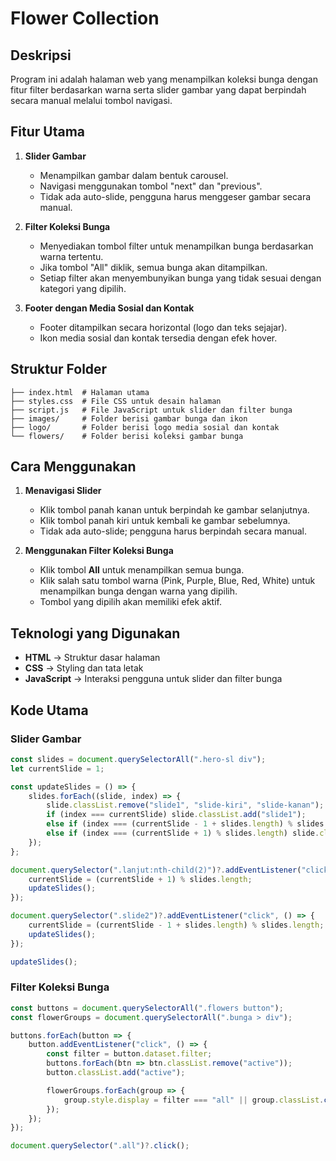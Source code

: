 # Flower Collection 

## Deskripsi
Program ini adalah halaman web yang menampilkan koleksi bunga dengan fitur filter berdasarkan warna serta slider gambar yang dapat berpindah secara manual melalui tombol navigasi.

## Fitur Utama
1. **Slider Gambar**
   - Menampilkan gambar dalam bentuk carousel.
   - Navigasi menggunakan tombol "next" dan "previous".
   - Tidak ada auto-slide, pengguna harus menggeser gambar secara manual.

2. **Filter Koleksi Bunga**
   - Menyediakan tombol filter untuk menampilkan bunga berdasarkan warna tertentu.
   - Jika tombol "All" diklik, semua bunga akan ditampilkan.
   - Setiap filter akan menyembunyikan bunga yang tidak sesuai dengan kategori yang dipilih.

3. **Footer dengan Media Sosial dan Kontak**
   - Footer ditampilkan secara horizontal (logo dan teks sejajar).
   - Ikon media sosial dan kontak tersedia dengan efek hover.

## Struktur Folder
```
├── index.html  # Halaman utama
├── styles.css  # File CSS untuk desain halaman
├── script.js   # File JavaScript untuk slider dan filter bunga
├── images/     # Folder berisi gambar bunga dan ikon
├── logo/       # Folder berisi logo media sosial dan kontak
└── flowers/    # Folder berisi koleksi gambar bunga
```

## Cara Menggunakan
1. **Menavigasi Slider**
   - Klik tombol panah kanan untuk berpindah ke gambar selanjutnya.
   - Klik tombol panah kiri untuk kembali ke gambar sebelumnya.
   - Tidak ada auto-slide; pengguna harus berpindah secara manual.

2. **Menggunakan Filter Koleksi Bunga**
   - Klik tombol **All** untuk menampilkan semua bunga.
   - Klik salah satu tombol warna (Pink, Purple, Blue, Red, White) untuk menampilkan bunga dengan warna yang dipilih.
   - Tombol yang dipilih akan memiliki efek aktif.

## Teknologi yang Digunakan
- **HTML** → Struktur dasar halaman
- **CSS** → Styling dan tata letak
- **JavaScript** → Interaksi pengguna untuk slider dan filter bunga

## Kode Utama
### **Slider Gambar**
```javascript
const slides = document.querySelectorAll(".hero-sl div");
let currentSlide = 1;

const updateSlides = () => {
    slides.forEach((slide, index) => {
        slide.classList.remove("slide1", "slide-kiri", "slide-kanan");
        if (index === currentSlide) slide.classList.add("slide1");
        else if (index === (currentSlide - 1 + slides.length) % slides.length) slide.classList.add("slide-kiri");
        else if (index === (currentSlide + 1) % slides.length) slide.classList.add("slide-kanan");
    });
};

document.querySelector(".lanjut:nth-child(2)")?.addEventListener("click", () => {
    currentSlide = (currentSlide + 1) % slides.length;
    updateSlides();
});

document.querySelector(".slide2")?.addEventListener("click", () => {
    currentSlide = (currentSlide - 1 + slides.length) % slides.length;
    updateSlides();
});

updateSlides();
```

### **Filter Koleksi Bunga**
```javascript
const buttons = document.querySelectorAll(".flowers button");
const flowerGroups = document.querySelectorAll(".bunga > div");

buttons.forEach(button => {
    button.addEventListener("click", () => {
        const filter = button.dataset.filter;
        buttons.forEach(btn => btn.classList.remove("active"));
        button.classList.add("active");

        flowerGroups.forEach(group => {
            group.style.display = filter === "all" || group.classList.contains(filter) ? "flex" : "none";
        });
    });
});

document.querySelector(".all")?.click();
```



